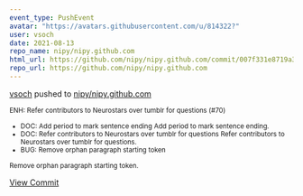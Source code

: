 ```yaml
---
event_type: PushEvent
avatar: "https://avatars.githubusercontent.com/u/814322?"
user: vsoch
date: 2021-08-13
repo_name: nipy/nipy.github.com
html_url: https://github.com/nipy/nipy.github.com/commit/007f331e8719a3aa5acb2287a04a710c4f352445
repo_url: https://github.com/nipy/nipy.github.com
---
```


<a href='https://github.com/vsoch' target='_blank'>vsoch</a> pushed to <a href='https://github.com/nipy/nipy.github.com' target='_blank'>nipy/nipy.github.com</a>

<small>ENH: Refer contributors to Neurostars over tumblr for questions  (#70)

* DOC: Add period to mark sentence ending
Add period to mark sentence ending.
* DOC: Refer contributors to Neurostars over tumblr for questions
Refer contributors to Neurostars over tumblr for questions.
* BUG: Remove orphan paragraph starting token

Remove orphan paragraph starting token.</small>

<a href='https://github.com/nipy/nipy.github.com/commit/007f331e8719a3aa5acb2287a04a710c4f352445' target='_blank'>View Commit</a>